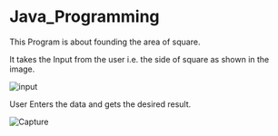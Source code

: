 # Java_Programming
This Program is about founding the area of square.

It takes the Input from the user i.e. the side of square as shown in the image.

![input](https://user-images.githubusercontent.com/64547645/91188660-2d5fcc00-e70f-11ea-87f1-872aee351d64.PNG)

User Enters the data and gets the desired result.

![Capture](https://user-images.githubusercontent.com/64547645/91460401-6336b900-e8a5-11ea-97ae-0538654f3a3b.PNG)


